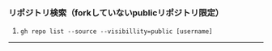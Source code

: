 ### リポジトリ検索（forkしていないpublicリポジトリ限定）
1. `gh repo list --source --visibillity=public [username]`

---

